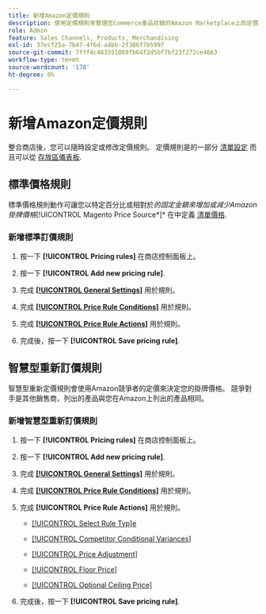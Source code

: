 ```yaml
---
title: 新增Amazon定價規則
description: 使用定價規則來管理您Commerce產品目錄的Amazon Marketplace上的定價。
role: Admin
feature: Sales Channels, Products, Merchandising
exl-id: 37ecf25a-7b47-4f6d-a4bb-2f306f7b5997
source-git-commit: 7fff4c463551089fb64f2d5bf7bf23f272ce4663
workflow-type: tm+mt
source-wordcount: '178'
ht-degree: 0%

---
```


# 新增Amazon定價規則

整合商店後，您可以隨時設定或修改定價規則。 定價規則是的一部分 [清單設定](./listing-settings.md) 而且可以從 [存放區儀表板](./amazon-store-dashboard.md).

## 標準價格規則

標準價格規則動作可讓您以特定百分比或相對於*的固定金額來增加或減少Amazon掛牌價格&#x200B;*[!UICONTROL Magento Price Source*]* 在中定義 [清單價格](./listing-price.md).

### 新增標準訂價規則

1. 按一下 **[!UICONTROL Pricing rules]** 在商店控制面板上。

1. 按一下 **[!UICONTROL Add new pricing rule]**.

1. 完成 **[[!UICONTROL General Settings]](./pricing-rule-general-settings.md)** 用於規則。

1. 完成 **[[!UICONTROL Price Rule Conditions]](./pricing-rule-conditions.md)** 用於規則。

1. 完成 **[[!UICONTROL Price Rule Actions]](./standard-price-rules.md)** 用於規則。

1. 完成後，按一下 **[!UICONTROL Save pricing rule]**.

## 智慧型重新訂價規則

智慧型重新定價規則會使用Amazon競爭者的定價來決定您的掛牌價格。 競爭對手是其他銷售商，列出的產品與您在Amazon上列出的產品相同。

### 新增智慧型重新訂價規則

1. 按一下 **[!UICONTROL Pricing rules]** 在商店控制面板上。

1. 按一下 **[!UICONTROL Add new pricing rule]**.

1. 完成 **[[!UICONTROL General Settings]](./pricing-rule-general-settings.md)** 用於規則。

1. 完成 **[[!UICONTROL Price Rule Conditions]](./pricing-rule-conditions.md)** 用於規則。

1. 完成 **[!UICONTROL Price Rule Actions]** 用於規則。

   - [[!UICONTROL Select Rule Typ]e](./intelligent-repricing-rules.md)

   - [[!UICONTROL Competitor Conditional Variances]](./competitor-conditional-variances.md)

   - [[!UICONTROL Price Adjustment]](./price-adjustment.md)

   - [[!UICONTROL Floor Price]](./floor-price.md)

   - [[!UICONTROL Optional Ceiling Price]](./optional-ceiling-price.md)

1. 完成後，按一下 **[!UICONTROL Save pricing rule]**.
